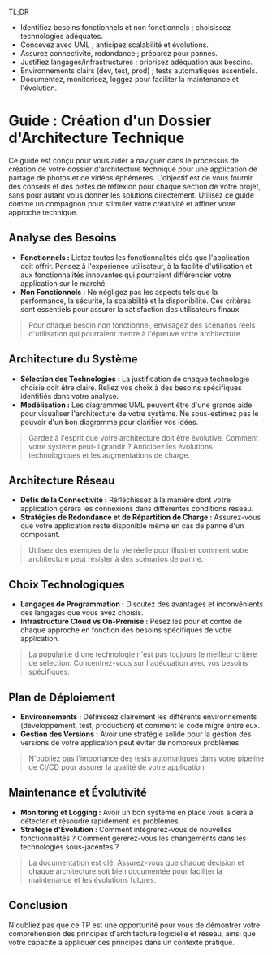 <tldr>
<p>TL;DR</p>
<ul>
<li>Identifiez besoins fonctionnels et non fonctionnels ; choisissez technologies adéquates.</li>
<li>Concevez avec UML ; anticipez scalabilité et évolutions.</li>
<li>Assurez connectivité, redondance ; préparez pour pannes.</li>
<li>Justifiez langages/infrastructures ; priorisez adéquation aux besoins.</li>
<li>Environnements clairs (dev, test, prod) ; tests automatiques essentiels.</li>
<li>Documentez, monitorisez, loggez pour faciliter la maintenance et l'évolution.</li>
</ul>
</tldr>

# Guide : Création d'un Dossier d'Architecture Technique

Ce guide est conçu pour vous aider à naviguer dans le processus de création de votre dossier d'architecture technique
pour une application de partage de photos et de vidéos éphémères. L'objectif est de vous fournir des conseils et des
pistes de réflexion pour chaque section de votre projet, sans pour autant vous donner les solutions directement.
Utilisez ce guide comme un compagnon pour stimuler votre créativité et affiner votre approche technique.

## Analyse des Besoins

- **Fonctionnels :** Listez toutes les fonctionnalités clés que l'application doit offrir. Pensez à l'expérience
  utilisateur, à la facilité d'utilisation et aux fonctionnalités innovantes qui pourraient différencier votre
  application sur le marché.
- **Non Fonctionnels :** Ne négligez pas les aspects tels que la performance, la sécurité, la scalabilité et la
  disponibilité. Ces critères sont essentiels pour assurer la satisfaction des utilisateurs finaux.

> Pour chaque besoin non fonctionnel, envisagez des scénarios réels d'utilisation qui pourraient mettre à
> l'épreuve votre architecture.

## Architecture du Système

- **Sélection des Technologies :** La justification de chaque technologie choisie doit être claire. Reliez vos choix à
  des besoins spécifiques identifiés dans votre analyse.
- **Modélisation :** Les diagrammes UML peuvent être d'une grande aide pour visualiser l'architecture de votre système.
  Ne sous-estimez pas le pouvoir d'un bon diagramme pour clarifier vos idées.

> Gardez à l'esprit que votre architecture doit être évolutive. Comment votre système peut-il grandir ?
> Anticipez les évolutions technologiques et les augmentations de charge.

## Architecture Réseau

- **Défis de la Connectivité :** Réfléchissez à la manière dont votre application gérera les connexions dans différentes
  conditions réseau.
- **Stratégies de Redondance et de Répartition de Charge :** Assurez-vous que votre application reste disponible même en
  cas de panne d'un composant.

> Utilisez des exemples de la vie réelle pour illustrer comment votre architecture peut résister à des scénarios
> de panne.

## Choix Technologiques

- **Langages de Programmation :** Discutez des avantages et inconvénients des langages que vous avez choisis.
- **Infrastructure Cloud vs On-Premise :** Pesez les pour et contre de chaque approche en fonction des besoins
  spécifiques de votre application.

> La popularité d'une technologie n'est pas toujours le meilleur critère de sélection. Concentrez-vous sur
> l'adéquation avec vos besoins spécifiques.

## Plan de Déploiement

- **Environnements :** Définissez clairement les différents environnements (développement, test, production) et comment
  le code migre entre eux.
- **Gestion des Versions :** Avoir une stratégie solide pour la gestion des versions de votre application peut éviter de
  nombreux problèmes.

> N'oubliez pas l'importance des tests automatiques dans votre pipeline de CI/CD pour assurer la qualité de
> votre application.

## Maintenance et Évolutivité

- **Monitoring et Logging :** Avoir un bon système en place vous aidera à détecter et résoudre rapidement les problèmes.
- **Stratégie d'Évolution :** Comment intégrerez-vous de nouvelles fonctionnalités ? Comment gérerez-vous les
  changements dans les technologies sous-jacentes ?

> La documentation est clé. Assurez-vous que chaque décision et chaque architecture soit bien documentée pour
> faciliter la maintenance et les évolutions futures.

## Conclusion

N'oubliez pas que ce TP est une opportunité pour vous de démontrer votre compréhension des principes d'architecture
logicielle et réseau, ainsi que votre capacité à appliquer ces principes dans un contexte pratique.

